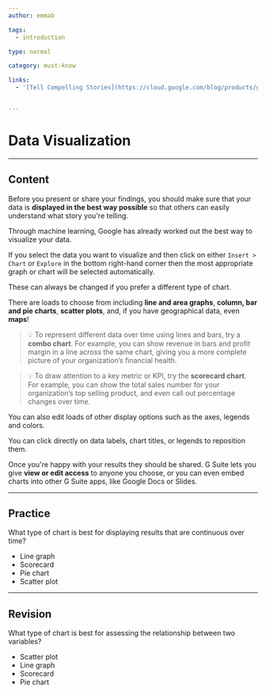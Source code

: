 ```yaml
---
author: emmab

tags:
  - introduction

type: normal

category: must-know

links:
  - '[Tell Compelling Stories](https://cloud.google.com/blog/products/g-suite/tell-compelling-stories-with-your-data-using-google-sheets){website}'


---
```

# Data Visualization

---
## Content

Before you present or share your findings, you should make sure that your data is **displayed in the best way possible** so that others can easily understand what story you're telling.

Through machine learning, Google has already worked out the best way to visualize your data.

If you select the data you want to visualize and then click on either `Insert > Chart` or `Explore` in the bottom right-hand corner then the most appropriate graph or chart will be selected automatically.

These can always be changed if you prefer a different type of chart. 

There are loads to choose from including **line and area graphs**, **column, bar and pie charts**, **scatter plots**, and, if you have geographical data, even **maps**!

> 💡 To represent different data over time using lines and bars, try a **combo chart**. For example, you can show revenue in bars and profit margin in a line across the same chart, giving you a more complete picture of your organization’s financial health.

> 💡 To draw attention to a key metric or KPI, try the **scorecard chart**. For example, you can show the total sales number for your organization’s top selling product, and even call out percentage changes over time.

You can also edit loads of other display options such as the axes, legends and colors. 

You can click directly on data labels, chart titles, or legends to reposition them.

Once you're happy with your results they should be shared. G Suite lets you give **view or edit access** to anyone you choose, or you can even embed charts into other G Suite apps, like Google Docs or Slides.

---
## Practice

What type of chart is best for displaying results that are continuous over time?

* Line graph
* Scorecard
* Pie chart
* Scatter plot

---
## Revision

What type of chart is best for assessing the relationship between two variables?

* Scatter plot
* Line graph
* Scorecard
* Pie chart
 
